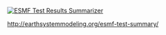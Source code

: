 [![ESMF Test Results Summarizer](https://github.com/esmf-org/esmf-test-summary/actions/workflows/generate-esmf-summaries.yml/badge.svg)](https://github.com/esmf-org/esmf-test-summary/actions/workflows/generate-esmf-summaries.yml)

http://earthsystemmodeling.org/esmf-test-summary/
